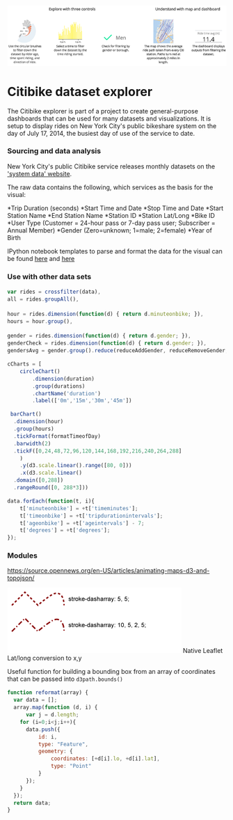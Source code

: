 ![Citibike](./ghlogo.png)

Citibike dataset explorer
===============

The Citibike explorer is part of a project to create general-purpose dashboards that can be used for many datasets and visualizations. It is setup to display rides on New York City's public bikeshare system on the day of July 17, 2014, the busiest day of use of the service to date.

### Sourcing and data analysis

New York City's public Citibike service releases monthly datasets on the ['system data' website](http://www.citibikenyc.com/system-data).

The raw data contains the following, which services as the basis for the visual:

*Trip Duration (seconds)
*Start Time and Date
*Stop Time and Date
*Start Station Name
*End Station Name
*Station ID
*Station Lat/Long
*Bike ID
*User Type (Customer = 24-hour pass or 7-day pass user; Subscriber = Annual Member)
*Gender (Zero=unknown; 1=male; 2=female)
*Year of Birth

IPython notebook templates to parse and format the data for the visual can be found [here](http://nbviewer.ipython.org/github/petulla/Citibike-explorer/blob/master/Notebooks/full%20parse.ipynb) and [here](http://nbviewer.ipython.org/github/petulla/Citibike-explorer/blob/master/Notebooks/preparation.ipynb)


### Use with other data sets

```js
var rides = crossfilter(data),
all = rides.groupAll(),
	     
hour = rides.dimension(function(d) { return d.minuteonbike; }),
hours = hour.group(),

gender = rides.dimension(function(d) { return d.gender; }),
genderCheck = rides.dimension(function(d) { return d.gender; }),
gendersAvg = gender.group().reduce(reduceAddGender, reduceRemoveGender, reduceInitialGender).all()

```

```js
cCharts = [
	circleChart()
		.dimension(duration)
		.group(durations)
		.chartName('duration')
		.label(['0m','15m','30m','45m'])
```

```js
 barChart()
  .dimension(hour)
  .group(hours)
  .tickFormat(formatTimeofDay)
  .barwidth(2)
  .tickF([0,24,48,72,96,120,144,168,192,216,240,264,288]
	)
	.y(d3.scale.linear().range([80, 0]))
	.x(d3.scale.linear()
  .domain([0,288])
  .rangeRound([0, 288*3]))
```

```js
data.forEach(function(t, i){
	t['minuteonbike'] = +t['timeminutes'];
	t['timeonbike'] = +t['tripdurationintervals'];
	t['ageonbike'] = +t['ageintervals'] - 7;
	t['degrees'] = +t['degrees'];
});
```

### Modules

https://source.opennews.org/en-US/articles/animating-maps-d3-and-topojson/


![Stroke](./intro/dynmaps_dasharray_style.png)
Native Leaflet Lat/long conversion to x,y

Useful function for building a bounding box from an array of coordinates that can be passed into `d3path.bounds()`
```js
function reformat(array) {
  var data = [];
  array.map(function (d, i) {
      var j = d.length;
    for (i=0;i<j;i++){
      data.push({
          id: i,
          type: "Feature",
          geometry: {
              coordinates: [+d[i].lo, +d[i].lat],
              type: "Point"
          }
      });
    }
  });
  return data;
}
```

